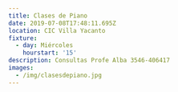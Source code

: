 ```yaml
---
title: Clases de Piano
date: 2019-07-08T17:48:11.695Z
location: CIC Villa Yacanto
fixture:
  - day: Miércoles
    hourstart: '15'
description: Consultas Profe Alba 3546-406417
images:
  - /img/clasesdepiano.jpg
---
```



